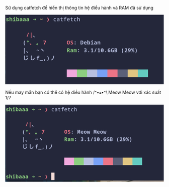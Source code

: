 Sử dụng catfetch để hiển thị thông tin hệ điều hành và RAM đã sử dụng

![alt text](image.png)


Nếu may mắn bạn có thể có hệ điều hành /^⁠•⁠ﻌ⁠•⁠^⁠\ Meow Meow với xác suất 1/7

![alt text](image-1.png)